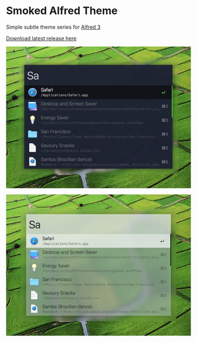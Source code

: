 Smoked Alfred Theme
======
Simple subtle theme series for [Alfred 3](http://www.alfredapp.com/)

[Download latest release here](https://github.com/qbunt/smoked/archive/v2.0.zip)

![Smoked Night Screenshot](smoked.png)

![Smoked Day Screenshot](smoked_day.png)
